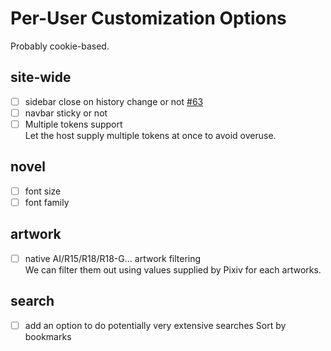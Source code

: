 # Per-User Customization Options

Probably cookie-based.

## site-wide

- [ ] sidebar close on history change or not [#63](https://codeberg.org/VnPower/PixivFE/issues/63)
- [ ] navbar sticky or not
- [ ] Multiple tokens support  
Let the host supply multiple tokens at once to avoid overuse.

## novel

- [ ] font size
- [ ] font family

## artwork
- [ ] native AI/R15/R18/R18-G... artwork filtering  
We can filter them out using values supplied by Pixiv for each artworks.

## search
- [ ] add an option to do potentially very extensive searches
Sort by bookmarks
